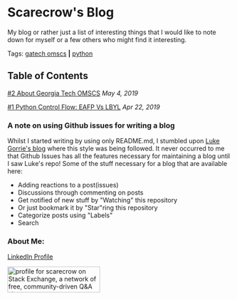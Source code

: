 # Scarecrow's Blog

My blog or rather just a list of interesting things that I would like to note down for myself or a few others who might find it interesting.


Tags: [gatech omscs](https://github.com/scarecrow1123/blog/issues?q=is%3Aissue+is%3Aopen+label%3A%22gatech+omscs%22)  **|** 
[python](https://github.com/scarecrow1123/blog/issues?q=is%3Aissue+is%3Aopen+label%3Apython)


## Table of Contents

[#2 About Georgia Tech OMSCS](https://github.com/scarecrow1123/blog/issues/2) *May 4, 2019*

[#1 Python Control Flow: EAFP Vs LBYL](https://github.com/scarecrow1123/blog/issues/1) *Apr 22, 2019*

### A note on using Github issues for writing a blog
Whilst I started writing by using only README.md, I stumbled upon [Luke Gorrie's blog](https://github.com/lukego/blog) where this style was being followed. It never occurred to me that Github Issues has all the features necessary for maintaining a blog until I saw Luke's repo! Some of the stuff necessary for a blog that are available here:

* Adding reactions to a post(issues)
* Discussions through commenting on posts
* Get notified of new stuff by "Watching" this repository
* Or just bookmark it by "Star"ring this repository
* Categorize posts using "Labels"
* Search

### About Me:

[LinkedIn Profile](https://www.linkedin.com/in/sri-ananda-seelan-lakshmi-narasimhan-86330776/)
  
<a href="https://stackexchange.com/users/2076912"><img src="https://stackexchange.com/users/flair/2076912.png" width="208" height="58" alt="profile for scarecrow on Stack Exchange, a network of free, community-driven Q&amp;A sites" title="profile for scarecrow on Stack Exchange, a network of free, community-driven Q&amp;A sites"></a>
